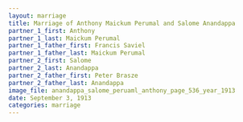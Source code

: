 ```yaml
---
layout: marriage
title: Marriage of Anthony Maickum Perumal and Salome Anandappa
partner_1_first: Anthony
partner_1_last: Maickum Perumal
partner_1_father_first: Francis Saviel
partner_1_father_last: Maickum Perumal
partner_2_first: Salome
partner_2_last: Anandappa
partner_2_father_first: Peter Brasze
partner_2_father_last: Anandappa
image_file: anandappa_salome_peruaml_anthony_page_536_year_1913
date: September 3, 1913
categories: marriage
---
```


